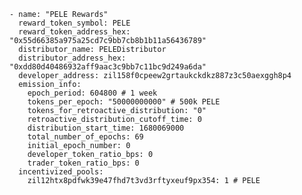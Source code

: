     - name: "PELE Rewards"
      reward_token_symbol: PELE
      reward_token_address_hex: "0x55d66385a975a25cd7c9bb7cb8b1b11a56436789"
      distributor_name: PELEDistributor
      distributor_address_hex: "0xdd80d40486932aff9aac3c9bb7c11bc9d249a6da"
      developer_address: zil158f0cpeew2grtaukckdkz887z3c50aexggh8p4
      emission_info:
        epoch_period: 604800 # 1 week
        tokens_per_epoch: "50000000000" # 500k PELE
        tokens_for_retroactive_distribution: "0"
        retroactive_distribution_cutoff_time: 0
        distribution_start_time: 1680069000
        total_number_of_epochs: 69
        initial_epoch_number: 0
        developer_token_ratio_bps: 0
        trader_token_ratio_bps: 0
      incentivized_pools:                         
        zil12htx8pdfwk39e47fhd7t3vd3rftyxeuf9px354: 1 # PELE